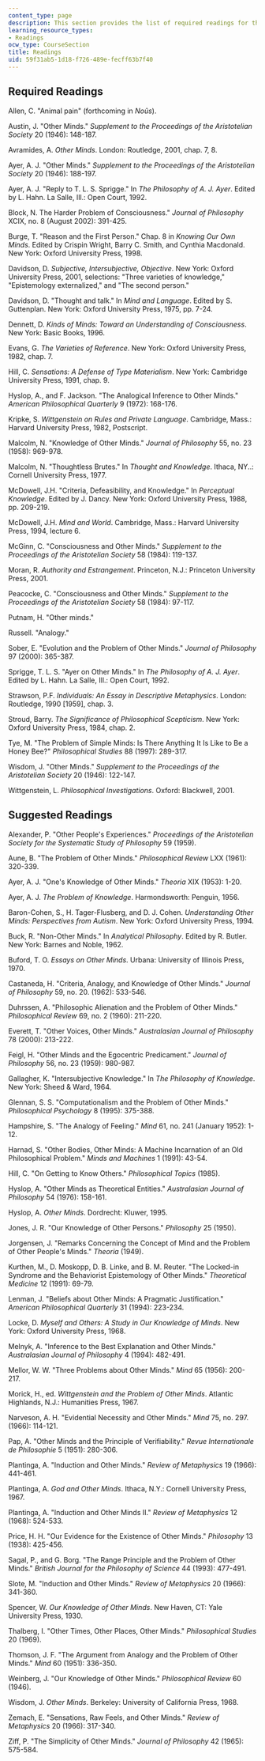 ```yaml
---
content_type: page
description: This section provides the list of required readings for the course.
learning_resource_types:
- Readings
ocw_type: CourseSection
title: Readings
uid: 59f31ab5-1d18-f726-489e-fecff63b7f40
---
```


Required Readings
-----------------

Allen, C. "Animal pain" (forthcoming in _Noûs_).

Austin, J. "Other Minds." _Supplement to the Proceedings of the Aristotelian Society_ 20 (1946): 148-187.

Avramides, A. _Other Minds_. London: Routledge, 2001, chap. 7, 8.

Ayer, A. J. "Other Minds." _Supplement to the Proceedings of the Aristotelian Society_ 20 (1946): 188-197.

Ayer, A. J. "Reply to T. L. S. Sprigge." In _The Philosophy of A. J. Ayer_. Edited by L. Hahn. La Salle, Ill.: Open Court, 1992.

Block, N. The Harder Problem of Consciousness." _Journal of Philosophy_ XCIX, no. 8 (August 2002): 391-425.

Burge, T. "Reason and the First Person." Chap. 8 in _Knowing Our Own Minds_. Edited by Crispin Wright, Barry C. Smith, and Cynthia Macdonald. New York: Oxford University Press, 1998.

Davidson, D. _Subjective, Intersubjective, Objective_. New York: Oxford University Press, 2001, selections: "Three varieties of knowledge," "Epistemology externalized," and "The second person."

Davidson, D. "Thought and talk." In _Mind and Language_. Edited by S. Guttenplan. New York: Oxford University Press, 1975, pp. 7-24.

Dennett, D. _Kinds of Minds: Toward an Understanding of Consciousness_. New York: Basic Books, 1996.

Evans, G. _The Varieties of Reference_. New York: Oxford University Press, 1982, chap. 7.

Hill, C. _Sensations: A Defense of Type Materialism_. New York: Cambridge University Press, 1991, chap. 9.

Hyslop, A., and F. Jackson. "The Analogical Inference to Other Minds." _American Philosophical Quarterly_ 9 (1972): 168-176.

Kripke, S. _Wittgenstein on Rules and Private Language_. Cambridge, Mass.: Harvard University Press, 1982, Postscript.

Malcolm, N. "Knowledge of Other Minds." _Journal of Philosophy_ 55, no. 23 (1958): 969-978.

Malcolm, N. "Thoughtless Brutes." In _Thought and Knowledge_. Ithaca, NY..: Cornell University Press, 1977.

McDowell, J.H. "Criteria, Defeasibility, and Knowledge." In _Perceptual Knowledge_. Edited by J. Dancy. New York: Oxford University Press, 1988, pp. 209-219.

McDowell, J.H. _Mind and World_. Cambridge, Mass.: Harvard University Press, 1994, lecture 6.

McGinn, C. "Consciousness and Other Minds." _Supplement to the Proceedings of the Aristotelian Society_ 58 (1984): 119-137.

Moran, R. _Authority and Estrangement_. Princeton, N.J.: Princeton University Press, 2001.

Peacocke, C. "Consciousness and Other Minds." _Supplement to the Proceedings of the Aristotelian Society_ 58 (1984): 97-117.

Putnam, H. "Other minds."

Russell. "Analogy."

Sober, E. "Evolution and the Problem of Other Minds." _Journal of Philosophy_ 97 (2000): 365-387.

Sprigge, T. L. S. "Ayer on Other Minds." In _The Philosophy of A. J. Ayer_. Edited by L. Hahn. La Salle, Ill.: Open Court, 1992.

Strawson, P.F. _Individuals: An Essay in Descriptive Metaphysics_. London: Routledge, 1990 \[1959\], chap. 3.

Stroud, Barry. _The Significance of Philosophical Scepticism_. New York: Oxford University Press, 1984, chap. 2.

Tye, M. "The Problem of Simple Minds: Is There Anything It Is Like to Be a Honey Bee?" _Philosophical Studies_ 88 (1997): 289-317.

Wisdom, J. "Other Minds." _Supplement to the Proceedings of the Aristotelian Society_ 20 (1946): 122-147.

Wittgenstein, L. _Philosophical Investigations_. Oxford: Blackwell, 2001.

Suggested Readings
------------------

Alexander, P. "Other People's Experiences." _Proceedings of the Aristotelian Society for the Systematic Study of Philosophy_ 59 (1959).

Aune, B. "The Problem of Other Minds." _Philosophical Review_ LXX (1961): 320-339.

Ayer, A. J. "One's Knowledge of Other Minds." _Theoria_ XIX (1953): 1-20.

Ayer, A. J. _The Problem of Knowledge_. Harmondsworth: Penguin, 1956.

Baron-Cohen, S., H. Tager-Flusberg, and D. J. Cohen. _Understanding Other Minds: Perspectives from Autism_. New York: Oxford University Press, 1994.

Buck, R. "Non-Other Minds." In _Analytical Philosophy_. Edited by R. Butler. New York: Barnes and Noble, 1962.

Buford, T. O. _Essays on Other Minds_. Urbana: University of Illinois Press, 1970.

Castaneda, H. "Criteria, Analogy, and Knowledge of Other Minds." _Journal of Philosophy_ 59, no. 20. (1962): 533-546.

Duhrssen, A. "Philosophic Alienation and the Problem of Other Minds." _Philosophical Review_ 69, no. 2 (1960): 211-220.

Everett, T. "Other Voices, Other Minds." _Australasian Journal of Philosophy_ 78 (2000): 213-222.

Feigl, H. "Other Minds and the Egocentric Predicament." _Journal of Philosophy_ 56, no. 23 (1959): 980-987.

Gallagher, K. "Intersubjective Knowledge." In _The Philosophy of Knowledge_. New York: Sheed & Ward, 1964.

Glennan, S. S. "Computationalism and the Problem of Other Minds." _Philosophical Psychology_ 8 (1995): 375-388.

Hampshire, S. "The Analogy of Feeling." _Mind_ 61, no. 241 (January 1952): 1-12.

Harnad, S. "Other Bodies, Other Minds: A Machine Incarnation of an Old Philosophical Problem." _Minds and Machines_ 1 (1991): 43-54.

Hill, C. "On Getting to Know Others." _Philosophical Topics_ (1985).

Hyslop, A. "Other Minds as Theoretical Entities." _Australasian Journal of Philosophy_ 54 (1976): 158-161.

Hyslop, A. _Other Minds_. Dordrecht: Kluwer, 1995.

Jones, J. R. "Our Knowledge of Other Persons." _Philosophy_ 25 (1950).

Jorgensen, J. "Remarks Concerning the Concept of Mind and the Problem of Other People's Minds." _Theoria_ (1949).

Kurthen, M., D. Moskopp, D. B. Linke, and B. M. Reuter. "The Locked-in Syndrome and the Behaviorist Epistemology of Other Minds." _Theoretical Medicine_ 12 (1991): 69-79.

Lenman, J. "Beliefs about Other Minds: A Pragmatic Justification." _American Philosophical Quarterly_ 31 (1994): 223-234.

Locke, D. _Myself and Others: A Study in Our Knowledge of Minds_. New York: Oxford University Press, 1968.

Melnyk, A. "Inference to the Best Explanation and Other Minds." _Australasian Journal of Philosophy_ 4 (1994): 482-491.

Mellor, W. W. "Three Problems about Other Minds." _Mind_ 65 (1956): 200-217.

Morick, H., ed. _Wittgenstein and the Problem of Other Minds_. Atlantic Highlands, N.J.: Humanities Press, 1967.

Narveson, A. H. "Evidential Necessity and Other Minds." _Mind_ 75, no. 297. (1966): 114-121.

Pap, A. "Other Minds and the Principle of Verifiability." _Revue Internationale de Philosophie_ 5 (1951): 280-306.

Plantinga, A. "Induction and Other Minds." _Review of Metaphysics_ 19 (1966): 441-461.

Plantinga, A. _God and Other Minds_. Ithaca, N.Y.: Cornell University Press, 1967.

Plantinga, A. "Induction and Other Minds II." _Review of Metaphysics_ 12 (1968): 524-533.

Price, H. H. "Our Evidence for the Existence of Other Minds." _Philosophy_ 13 (1938): 425-456.

Sagal, P., and G. Borg. "The Range Principle and the Problem of Other Minds." _British Journal for the Philosophy of Science_ 44 (1993): 477-491.

Slote, M. "Induction and Other Minds." _Review of Metaphysics_ 20 (1966): 341-360.

Spencer, W. _Our Knowledge of Other Minds_. New Haven, CT: Yale University Press, 1930.

Thalberg, I. "Other Times, Other Places, Other Minds." _Philosophical Studies_ 20 (1969).

Thomson, J. F. "The Argument from Analogy and the Problem of Other Minds." _Mind_ 60 (1951): 336-350.

Weinberg, J. "Our Knowledge of Other Minds." _Philosophical Review_ 60 (1946).

Wisdom, J. _Other Minds_. Berkeley: University of California Press, 1968.

Zemach, E. "Sensations, Raw Feels, and Other Minds." _Review of Metaphysics_ 20 (1966): 317-340.

Ziff, P. "The Simplicity of Other Minds." _Journal of Philosophy_ 42 (1965): 575-584.